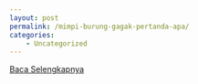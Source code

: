```yaml
---
layout: post
permalink: /mimpi-burung-gagak-pertanda-apa/
categories:
    - Uncategorized
---
```


[Baca Selengkapnya](/02)